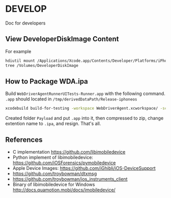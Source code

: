 # DEVELOP
Doc for developers

## View DeveloperDiskImage Content
For example

```bash
hdiutil mount /Applications/Xcode.app/Contents/Developer/Platforms/iPhoneOS.platform/DeviceSupport/14.0/DeveloperDiskImage.dmg
tree /Volumes/DeveloperDiskImage
```

## How to Package WDA.ipa
Build `WebDriverAgentRunnerUITests-Runner.app` with the following command. `.app` should located in `/tmp/derivedDataPath/Release-iphoneos`

```bash
xcodebuild build-for-testing -workspace WebDriverAgent.xcworkspace/ -scheme WebDriverAgent -sdk iphoneos -configuration Release -derivedDataPath /tmp/derivedDataPath
```

Created folder `Payload` and put `.app` into it, then compressed to zip, change extention name to `.ipa`, and resign. That's all.

## References
- C implementation <https://github.com/libimobiledevice>
- Python implement of libimobiledevice: <https://github.com/iOSForensics/pymobiledevice>
- Apple Device Images: <https://github.com/iGhibli/iOS-DeviceSupport>
- <https://github.com/troybowman/dtxmsg>
- <https://github.com/troybowman/ios_instruments_client>
- Binary of libimobiledevice for Windows <http://docs.quamotion.mobi/docs/imobiledevice/>
